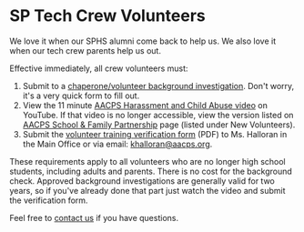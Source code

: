 <!-- title: SP Tech Crew Volunteers -->
<!-- categories: pages -->
<!-- tags: volunteers -->
<!-- published: 2017-06-06T22:30:00-05:00 -->
<!-- updated: 2017-06-26T09:30:00-05:00 -->
<!-- summary: We love it when our alumni come back to help us. We also love it when our crew parents help us out. -->

# SP Tech Crew Volunteers

We love it when our SPHS alumni come back to help us. We also love it when our tech crew parents help us out.
 
Effective immediately, all crew volunteers must:

1. Submit to a [chaperone/volunteer background investigation](https://www.aacps.org/Page/1869). Don't worry, it's a very quick form to fill out.
2. View the 11 minute [AACPS Harassment and Child Abuse video](https://www.youtube.com/playlist?list=PL63heeIfctOu-aT1cAFAUidTc9dqax3QL) on YouTube. If that video is no longer accessible, view the version listed on [AACPS School & Family Partnership](http://aacpsschools.org/family/family/) page (listed under New Volunteers).
3. Submit the [volunteer training verification form](http://aacpsschools.org/family/wp-content/uploads/2014/09/Volunteer-Video-verification-form.pdf) (PDF) to Ms. Halloran in the Main Office or via email: khalloran@aacps.org.
 
These requirements apply to all volunteers who are no longer high school students, including adults and parents. There is no cost for the background check. Approved background investigations are generally valid for two years, so if you've already done that part just watch the video and submit the verification form.

Feel free to [contact us](contact.html) if you have questions.

<!-- EOF -->

